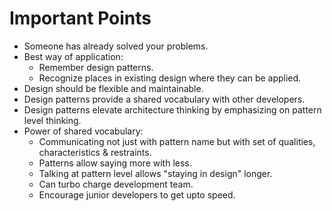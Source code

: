 # Important Points

- Someone has already solved your problems.
- Best way of application:
  - Remember design patterns.
  - Recognize places in existing design where they can be applied.
- Design should be flexible and maintainable.
- Design patterns provide a shared vocabulary with other developers.
- Design patterns elevate architecture thinking by emphasizing on pattern level thinking.
- Power of shared vocabulary:
  - Communicating not just with pattern name but with set of qualities, characteristics & restraints.
  - Patterns allow saying more with less.
  - Talking at pattern level allows "staying in design" longer.
  - Can turbo charge development team.
  - Encourage junior developers to get upto speed.